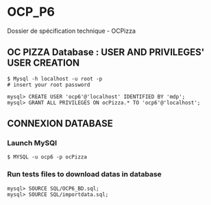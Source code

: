# OCP_P6
Dossier de spécification technique - OCPizza


## OC PIZZA Database : USER AND PRIVILEGES' USER CREATION
```console
$ Mysql -h localhost -u root -p
# insert your root password
```
```mysql
mysql> CREATE USER 'ocp6'@'localhost' IDENTIFIED BY 'mdp';
mysql> GRANT ALL PRIVILEGES ON ocPizza.* TO 'ocp6'@'localhost';
```

## CONNEXION DATABASE

### Launch MySQl
```console
$ MYSQL -u ocp6 -p ocPizza
```

### Run tests files to download datas in database
```mysql
mysql> SOURCE SQL/OCP6_BD.sql;
mysql> SOURCE SQL/importdata.sql;
```
